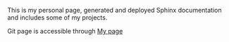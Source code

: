 This is my personal page, generated and deployed Sphinx documentation and includes some of my projects.

Git page is accessible through [My page](https://salmakazemirashed.github.io/ImSalmaKRashed/)
